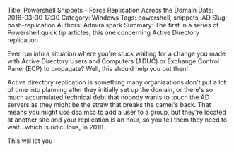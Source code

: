 Title: Powershell Snippets - Force Replication Across the Domain
Date: 2018-03-30 17:30
Category: Windows
Tags: powershell, snippets, AD
Slug: posh-replication
Authors: Admiralspark
Summary: The first in a series of Powershell quick tip articles, this one concerning Active Directory replication

Ever run into a situation where you're stuck waiting for a change you made with Active Directory Users and Computers (ADUC) or Exchange Control Panel (ECP) to propagate? Well, this should help you out then! 

Active directory replication is something many organizations don't put a lot of time into planning after they initially set up the domain, or there's so much accumulated technical debt that nobody wants to touch the AD servers as they might be the straw that breaks the camel's back. That means you might use dsa.msc to add a user to a group, but they're located at another site and your replication is an hour, so you tell them they need to wait...which is ridiculous, in 2018. 

This will let you 